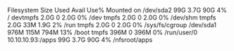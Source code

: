 Filesystem         Size  Used Avail Use% Mounted on
/dev/sda2           99G  3.7G   90G   4% /
devtmpfs           2.0G     0  2.0G   0% /dev
tmpfs              2.0G     0  2.0G   0% /dev/shm
tmpfs              2.0G   33M  1.9G   2% /run
tmpfs              2.0G     0  2.0G   0% /sys/fs/cgroup
/dev/sda1          976M  115M  794M  13% /boot
tmpfs              396M     0  396M   0% /run/user/0
10.10.10.93:/apps   99G  3.7G   90G   4% /nfsroot/apps
